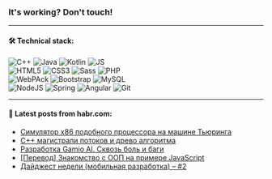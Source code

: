 ### It's working? Don't touch!

---

#### 🛠️ Technical stack:

![C++](https://img.shields.io/badge/C++-informational?logo=c%2B%2B&style=flat&logoColor=white&color=9C033A)
![Java](https://img.shields.io/badge/Java-informational?logo=java&style=flat&logoColor=white&color=007396)
![Kotlin](https://img.shields.io/badge/Kotlin-informational?logo=Kotlin&style=flat&logoColor=white&color=0095D5)
![JS](https://img.shields.io/badge/JS-informational?logo=javaScript&style=flat&logoColor=black&color=F7Df1E) <br>
![HTML5](https://img.shields.io/badge/HTML5-informational?logo=html5&style=flat&logoColor=white&color=E34F26)
![CSS3](https://img.shields.io/badge/CSS3-informational?logo=css3&style=flat&logoColor=white&color=157286)
![Sass](https://img.shields.io/badge/Saas-informational?logo=sass&style=flat&logoColor=white&color=hotpink)
![PHP](https://img.shields.io/badge/PHP-informational?logo=php&style=flat&logoColor=white&color=777BB4) <br>
![WebPAck](https://img.shields.io/badge/WebPack-informational?logo=webPack&style=flat&logoColor=white&color=FF6F00)
![Bootstrap](https://img.shields.io/badge/Bootstrap-informational?logo=Bootstrap&style=flat&logoColor=white&color=7952B3)
![MySQL](https://img.shields.io/badge/MySQL-informational?logo=MySQL&style=flat&logoColor=white&color=00f) <br>
![NodeJS](https://img.shields.io/badge/NodeJS-informational?logo=node.js&style=flat&logoColor=white&color=43853D)
![Spring](https://img.shields.io/badge/Spring-informational?logo=Spring&style=flat&logoColor=white&color=0A9EDC)
![Angular](https://img.shields.io/badge/Vue-informational?logo=vue.js&style=flat&logoColor=white&color=red)
![Git](https://img.shields.io/badge/Git-informational?logo=git&style=flat&logoColor=white&color=darkorange)

___

#### 💬 Latest posts from habr.com:

<!-- BLOG-POST-LIST:START -->
- [Симулятор x86 подобного процессора на машине Тьюринга](https://habr.com/ru/post/665776/?utm_source=habrahabr&utm_medium=rss&utm_campaign=665776)
- [C++ магистрали потоков и древо алгоритма](https://habr.com/ru/post/665772/?utm_source=habrahabr&utm_medium=rss&utm_campaign=665772)
- [Разработка Gamio AI. Сквозь боль и баги](https://habr.com/ru/post/665764/?utm_source=habrahabr&utm_medium=rss&utm_campaign=665764)
- [[Перевод] Знакомство с ООП на примере JavaScript](https://habr.com/ru/post/665290/?utm_source=habrahabr&utm_medium=rss&utm_campaign=665290)
- [Дайджест недели &lpar;мобильная разработка&rpar; – #2](https://habr.com/ru/post/665760/?utm_source=habrahabr&utm_medium=rss&utm_campaign=665760)
<!-- BLOG-POST-LIST:END -->
